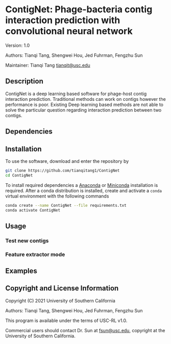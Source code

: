 # ContigNet: Phage-bacteria contig interaction prediction with convolutional neural network

Version: 1.0

Authors: Tianqi Tang, Shengwei Hou, Jed Fuhrman, Fengzhu Sun

Maintainer: Tianqi Tang tianqit@usc.edu

## Description

ContigNet is a deep learning based software for phage-host contig interaction prediction.
Traditional methods can work on contigs however the performance is poor. 
Existing Deep learning based methods are not able to solve the particular question regarding interaction prediction between two contigs.

## Dependencies

## Installation

To use the software, download and enter the repository by
``` bash
git clone https://github.com/tianqitang1/ContigNet
cd ContigNet
```

To install required dependencies a [Anaconda](https://www.anaconda.com/products/individual) or [Miniconda](https://conda.io/miniconda.html) installation is required. After a conda distribution is installed, create and activate a ```conda``` virtual environment with the following commands
 ``` bash
 conda create --name ContigNet --file requirements.txt
 conda activate ContigNet
 ```


## Usage

### Test new contigs

### Feature extractor mode

<!-- ### Data Preparation

This  -->

## Examples

## Copyright and License Information
Copyright (C) 2021 University of Southern California

Authors: Tianqi Tang, Shengwei Hou, Jed Fuhrman, Fengzhu Sun

This program is available under the terms of USC-RL v1.0.

Commercial users should contact Dr. Sun at fsun@usc.edu, copyright at the University of Southern California.

